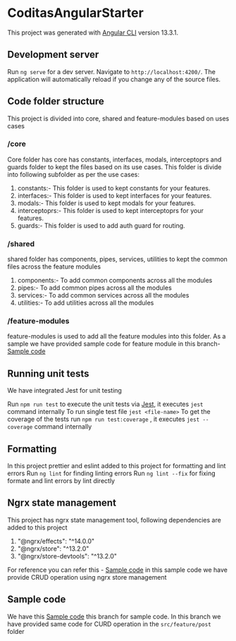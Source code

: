 # CoditasAngularStarter

This project was generated with [Angular CLI](https://github.com/angular/angular-cli) version 13.3.1.

## Development server

Run `ng serve` for a dev server. Navigate to `http://localhost:4200/`. The application will automatically reload if you change any of the source files.

## Code folder structure
This project is divided into core, shared and feature-modules based on uses cases
### /core
Core folder has core has constants, interfaces, modals, interceptoprs and guards folder to kept the files based on its use cases.
This folder is divide into following subfolder as per the use cases:
1. constants:- This folder is used to kept constants for your features. 
2. interfaces:- This folder is used to kept interfaces for your features. 
3. modals:- This folder is used to kept modals for your features. 
4. interceptoprs:- This folder is used to kept interceptoprs for your features. 
5. guards:- This folder is used to add auth guard for routing. 

### /shared
shared folder has components, pipes, services, utilities to kept the common files across the feature modules 

1. components:- To add common components across all the modules
2. pipes:- To add common pipes across all the modules
3. services:- To add common services across all the modules
4. utilities:- To add utilities across all the modules

### /feature-modules
feature-modules is used to add all the feature modules into this folder. As a sample we have provided sample code for feature module in this branch- [Sample code](https://github.com/raviparmar-coditas/angular-starter/tree/state-management)

## Running unit tests
We have integrated Jest for unit testing

Run `npm run test` to execute the unit tests via [Jest](https://jestjs.io/docs/cli), it executes `jest` command internally
To run single test file `jest <file-name>`
To get the coverage of the tests run `npm run test:coverage` , it executes `jest --coverage` command internally

## Formatting
In this project prettier and eslint added to this project for formatting and lint errors 
Run `ng lint` for finding linting errors
Run `ng lint --fix` for fixing formate and lint errors by lint directly

## Ngrx state management
This project has ngrx state management tool, following dependencies are added to this project
1. "@ngrx/effects": "^14.0.0"
2. "@ngrx/store": "^13.2.0"
3. "@ngrx/store-devtools": "^13.2.0"

For reference you can refer this - [Sample code](https://github.com/raviparmar-coditas/angular-starter/tree/state-management/src/app/feature-modules/posts)
in this sample code we have provide CRUD operation using ngrx store management 

## Sample code 
We have this [Sample code](https://github.com/raviparmar-coditas/angular-starter/tree/state-management) this branch for sample code.
In this branch we have provided same code for CURD operation in the `src/feature/post` folder 


